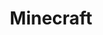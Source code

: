 ---
title: Minecraft
crosslinks:
- mcservers
- minecraftsuggestions
- MCPE
- MinecraftCommands
- MinecraftBuddies
- AskReddit
- redstone
- HermitCraft
- help
- technicalminecraft
- admincraft
- mildlyinteresting
- gaming
- realms
- pics
- place
- edstonehelper
- autotldr
- Mojira
- explainlikeimfive
---
